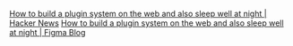 
[How to build a plugin system on the web and also sleep well at night | Hacker News](https://news.ycombinator.com/item?id=20770105)
[How to build a plugin system on the web and also sleep well at night | Figma Blog](https://www.figma.com/blog/how-we-built-the-figma-plugin-system/)
